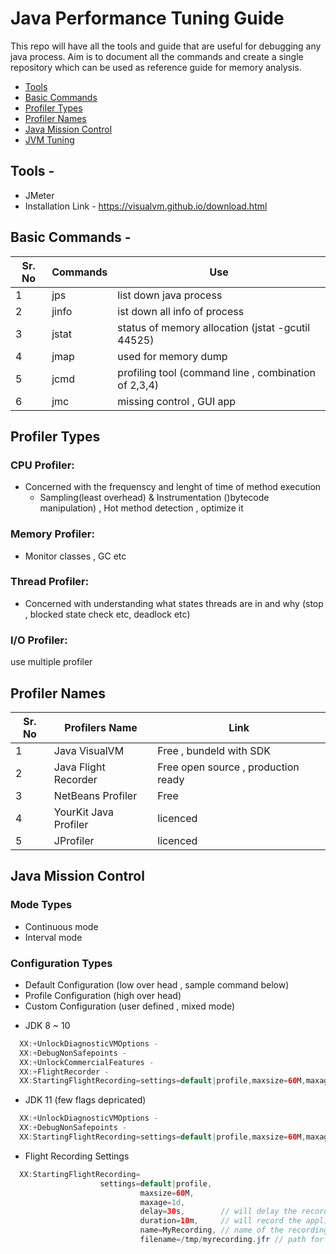 # Java Performance Tuning Guide

This repo will have all the tools and guide that are useful for debugging any java process. Aim  is to document all the commands and create a single repository which can be used as reference guide for memory analysis.

- [Tools](#tools)
- [Basic Commands](#basic-commands)
- [Profiler Types](#profiler-types)
- [Profiler Names](#profiler-names)
- [Java Mission Control](#java-mission-control)
- [JVM Tuning](#jvm-tuning)

## Tools - 
* JMeter
* Installation Link - https://visualvm.github.io/download.html

## Basic Commands - 
| Sr. No|Commands|Use|
| ------------- | ------------- | ------------- |
| 1 | jps | list down java process |
| 2 | jinfo| ist down all info of process |
| 3 | jstat | status of memory allocation (jstat -gcutil 44525) |
| 4 | jmap| used for memory dump |
| 5 | jcmd | profiling tool (command line , combination of 2,3,4) |
| 6 | jmc| missing control , GUI app |

## Profiler Types
### CPU Profiler: 
- Concerned with the frequenscy and lenght of time of method execution  
    * Sampling(least overhead) & Instrumentation ()bytecode manipulation) ,  Hot method detection , optimize it 
### Memory Profiler: 
- Monitor classes , GC etc
### Thread Profiler: 
- Concerned with understanding what states threads are in and why (stop , blocked state check etc, deadlock etc)
### I/O Profiler: 

 use multiple profiler 
 
## Profiler Names 
| Sr. No|Profilers Name|Link|
| ------------- | ------------- | ------------- |
|1|Java VisualVM|Free , bundeld with SDK|
|2|Java Flight Recorder|Free open source , production ready|
|3|NetBeans Profiler|Free|
|4|YourKit Java Profiler|licenced|
|5|JProfiler|licenced|


## Java Mission Control
### Mode Types
 -  Continuous mode 
 -  Interval mode 

### Configuration Types
 * Default Configuration (low over head , sample command below)
 * Profile Configuration (high over head)
 * Custom Configuration (user defined , mixed mode)
 
- JDK 8 ~ 10
``` java 
  XX:+UnlockDiagnosticVMOptions -
  XX:+DebugNonSafepoints -
  XX:+UnlockCommercialFeatures -
  XX:+FlightRecorder - 
  XX:StartingFlightRecording=settings=default|profile,maxsize=60M,maxage=1d
```  

- JDK 11 (few flags depricated)
``` java 
  XX:+UnlockDiagnosticVMOptions -
  XX:+DebugNonSafepoints -
  XX:StartingFlightRecording=settings=default|profile,maxsize=60M,maxage=1d
```  

- Flight Recording Settings 
``` java
  XX:StartingFlightRecording=
                    settings=default|profile,
                             maxsize=60M,
                             maxage=1d,
                             delay=30s,        // will delay the recording after 30 sec , warmup etc 
                             duration=10m,     // will record the application for 10 min 
                             name=MyRecording, // name of the recording 
                             filename=/tmp/myrecording.jfr // path for recording
                                      
``` 

